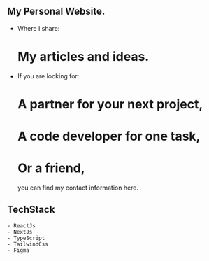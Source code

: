 ## My Personal Website.

- Where I share:

  # My articles and ideas.

- If you are looking for:
  # A partner for your next project,
  # A code developer for one task,
  # Or a friend,
  you can find my contact information here.

## TechStack

    - ReactJs
    - NextJs
    - TypeScript
    - TailwindCss
    - Figma
